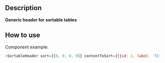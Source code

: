 ## Description

**Generic header for sortable tables**

## How to use

Component example:

```js
<SortableHeader sort={[0, 0, 0, 0]} contentToSort={[{id: 1, label: 'Title1'}, {id: 2, label: 'Title2'}, {id: 3, label: 'Title3'}, {id: 4, label: 'Title4'}, {id: 5, label: 'Title5'} ]} customClass={'prova'} default={5}/>
```

